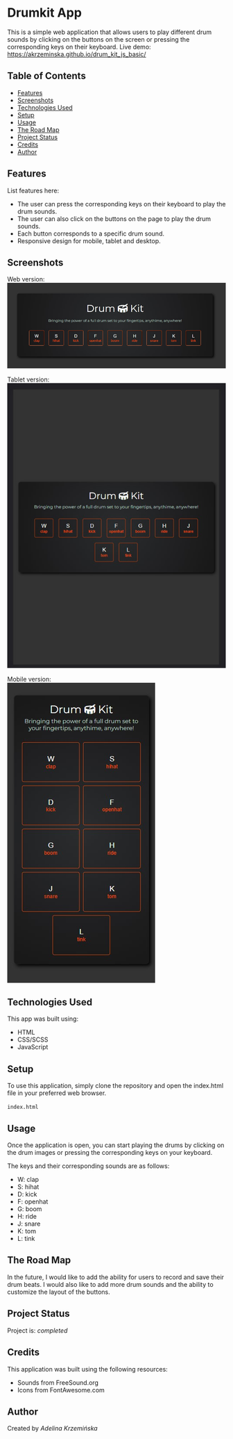 # Drumkit App
This is a simple web application that allows users to play different drum sounds by clicking on the buttons on the screen or pressing the corresponding keys on their keyboard.
Live demo: https://akrzeminska.github.io/drum_kit_js_basic/

## Table of Contents
* [Features](#features)
* [Screenshots](#screenshots)
* [Technologies Used](#technologies-used)
* [Setup](#setup)
* [Usage](#usage)
* [The Road Map](#the-road-map)
* [Project Status](#project-status)
* [Credits](#credits)
* [Author](#author)

## Features
List features here:
- The user can press the corresponding keys on their keyboard to play the drum sounds.
- The user can also click on the buttons on the page to play the drum sounds.
- Each button corresponds to a specific drum sound.
- Responsive design for mobile, tablet and desktop.

## Screenshots
Web version:  
![Web version](./assets/screenshots/web_version.jpg)

Tablet version:  
![Tablet version](./assets/screenshots/tablet_version.jpg)

Mobile version:  
![Mobile version](./assets/screenshots/mobile_version.jpg)

## Technologies Used
This app was built using:
- HTML
- CSS/SCSS
- JavaScript

## Setup
To use this application, simply clone the repository and open the index.html file in your preferred web browser.

`index.html`

## Usage
Once the application is open, you can start playing the drums by clicking on the drum images or pressing the corresponding keys on your keyboard. 

The keys and their corresponding sounds are as follows:

- W: clap
- S: hihat
- D: kick
- F: openhat
- G: boom
- H: ride
- J: snare
- K: tom
- L: tink

## The Road Map
In the future, I would like to add the ability for users to record and save their drum beats. I would also like to add more drum sounds and the ability to customize the layout of the buttons.

## Project Status
Project is: _completed_

## Credits
This application was built using the following resources:

- Sounds from FreeSound.org
- Icons from FontAwesome.com

## Author
Created by _Adelina Krzemińska_